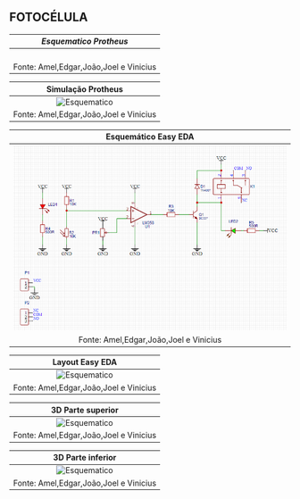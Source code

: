 ## FOTOCÉLULA

|*Esquematico Protheus*|
|:---------:|
|![]() |
|Fonte: Amel,Edgar,João,Joel e Vinicius| 

|Simulação Protheus|
|:---------:|
|![Esquematico]()|
|Fonte: Amel,Edgar,João,Joel e Vinicius|

|Esquemático Easy EDA|
|:---------:|
|![Esquemático](https://github.com/Jhony2006/Fotocelula/blob/main/EsquematicoFTCL.png) |
|Fonte: Amel,Edgar,João,Joel e Vinicius| 

|Layout Easy EDA|
|:---------:|
|![Esquematico]() |
|Fonte: Amel,Edgar,João,Joel e Vinicius| 

|3D Parte superior|
|:---------:|
|![Esquematico]() |
|Fonte: Amel,Edgar,João,Joel e Vinicius| 

|3D Parte inferior|
|:---------:|
|![Esquematico]() |
|Fonte: Amel,Edgar,João,Joel e Vinicius| 
